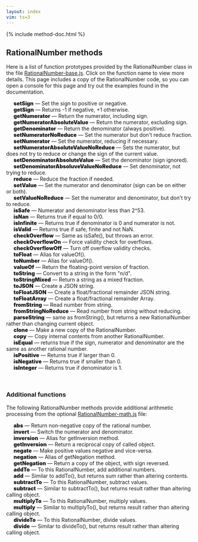 ```yaml
---
layout: index
vim: ts=3
---
```


<!-- JavaScript function for page ------------------------------ -->

{% include method-doc.html %}

<script src="/javascripts/RationalNumber-0.1.0.min.js"></script>

<script>

document.addEventListener("DOMContentLoaded", function () {
	var docslots = document.querySelectorAll(".docslot");
	var source   = document.getElementById("method-doc").textContent;
	var template = Handlebars.compile(source);
	for (var i=0; i<docslots.length; i++) {
		insertDocumentation(docslots[i], template);
	}
});

</script>

<!-- BEGINNING OF TEXT --------------------------------------- -->

## RationalNumber methods

Here is a list of function prototypes provided by the RationalNumber
class in the file <a href=https://github.com/craigsapp/RationalNumber/blob/master/lib/RationalNumber-base.js>RationalNumber-base.js</a>.
Click on the function name to view more details. This page includes
a copy of the RationalNumber code, so you can open a console for
this page and try out the examples found in the documentation.

<div class="docslot" id="setSign"><span style="padding-left:20px; font-weight:900">setSign</span> &mdash; Set the sign to positive or negative.</div>
<div class="docslot" id="getSign"><span style="padding-left:20px; font-weight:900">getSign</span> &mdash; Returns -1 if negative, +1 otherwise.</div>
<div class="docslot" id="getNumerator"><span style="padding-left:20px; font-weight:900">getNumerator</span> &mdash; Return the numerator, including sign.</div>
<div class="docslot" id="getNumeratorAbsoluteValue"><span style="padding-left:20px; font-weight:900">getNumeratorAbsoluteValue</span> &mdash; Return the numerator, excluding sign.</div>
<div class="docslot" id="getDenominator"><span style="padding-left:20px; font-weight:900">getDenominator</span> &mdash; Return the denominator (always positive).</div>
<div class="docslot" id="setNumeratorNoReduce"><span style="padding-left:20px; font-weight:900">setNumeratorNoReduce</span> &mdash; Set the numerator but don't reduce fraction.</div>
<div class="docslot" id="setNumerator"><span style="padding-left:20px; font-weight:900">setNumerator</span> &mdash; Set the numerator, reducing if necessary.</div>
<div class="docslot" id="setNumeratorAbsoluteValueNoReduce"><span style="padding-left:20px; font-weight:900">setNumeratorAbsoluteValueNoReduce</span> &mdash; Sets the numerator, but does not try to reduce or change the sign of the current value.</div>
<div class="docslot" id="setDenominatorAbsoluteValue"><span style="padding-left:20px; font-weight:900">setDenominatorAbsoluteValue</span> &mdash; Set the denominator (sign ignored).</div>
<div class="docslot" id="setDenominatorAbsoluveValueNoReduce"><span style="padding-left:20px; font-weight:900">setDenominatorAbsoluveValueNoReduce</span> &mdash; Set denominator, not trying to reduce.</div>
<div class="docslot" id="reduce"><span style="padding-left:20px; font-weight:900">reduce</span> &mdash; Reduce the fraction if needed.</div>
<div class="docslot" id="setValue"><span style="padding-left:20px; font-weight:900">setValue</span> &mdash; Set the numerator and denominator (sign can be on either or both).</div>
<div class="docslot" id="setValueNoReduce"><span style="padding-left:20px; font-weight:900">setValueNoReduce</span> &mdash; Set the numerator and denominator, but don't try to reduce.</div>
<div class="docslot" id="isSafe"><span style="padding-left:20px; font-weight:900">isSafe</span> &mdash; Numerator and denominator less than 2^53.</div>
<div class="docslot" id="isNan"><span style="padding-left:20px; font-weight:900">isNan</span> &mdash; Returns true if equal to 0/0.</div>
<div class="docslot" id="isInfinite"><span style="padding-left:20px; font-weight:900">isInfinite</span> &mdash; Returns true if denominator is 0 and numerator is not.</div>
<div class="docslot" id="isValid"><span style="padding-left:20px; font-weight:900">isValid</span> &mdash; Returns true if safe, finite and not NaN.</div>
<div class="docslot" id="checkOverflow"><span style="padding-left:20px; font-weight:900">checkOverflow</span> &mdash; Same as isSafe(), but throws an error.</div>
<div class="docslot" id="checkOverflowOn"><span style="padding-left:20px; font-weight:900">checkOverflowOn</span> &mdash; Force validity check for overflows.</div>
<div class="docslot" id="checkOverflowOff"><span style="padding-left:20px; font-weight:900">checkOverflowOff</span> &mdash; Turn off overflow validity checks.</div>
<div class="docslot" id="toFloat"><span style="padding-left:20px; font-weight:900">toFloat</span> &mdash; Alias for valueOf().</div>
<div class="docslot" id="toNumber"><span style="padding-left:20px; font-weight:900">toNumber</span> &mdash; Alias for valueOf().</div>
<div class="docslot" id="valueOf"><span style="padding-left:20px; font-weight:900">valueOf</span> &mdash; Return the floating-point version of fraction.</div>
<div class="docslot" id="toString"><span style="padding-left:20px; font-weight:900">toString</span> &mdash; Convert to a string in the form "n/d".</div>
<div class="docslot" id="toStringMixed"><span style="padding-left:20px; font-weight:900">toStringMixed</span> &mdash; Return a string as a mixed fraction.</div>
<div class="docslot" id="toJSON"><span style="padding-left:20px; font-weight:900">toJSON</span> &mdash; Create a JSON string.</div>
<div class="docslot" id="toFloatJSON"><span style="padding-left:20px; font-weight:900">toFloatJSON</span> &mdash; Create a float/fractional remainder JSON string.</div>
<div class="docslot" id="toFloatArray"><span style="padding-left:20px; font-weight:900">toFloatArray</span> &mdash; Create a float/fractional remainder Array.</div>
<div class="docslot" id="fromString"><span style="padding-left:20px; font-weight:900">fromString</span> &mdash; Read number from string.</div>
<div class="docslot" id="fromStringNoReduce"><span style="padding-left:20px; font-weight:900">fromStringNoReduce</span> &mdash; Read number from string without reducing.</div>
<div class="docslot" id="parseString"><span style="padding-left:20px; font-weight:900">parseString</span> &mdash; same as fromString(), but returns a new RationalNumber rather than changing current object.</div>
<div class="docslot" id="clone"><span style="padding-left:20px; font-weight:900">clone</span> &mdash; Make a new copy of the RationalNumber.</div>
<div class="docslot" id="copy"><span style="padding-left:20px; font-weight:900">copy</span> &mdash; Copy internal contents from another RationalNumber.</div>
<div class="docslot" id="isEqual"><span style="padding-left:20px; font-weight:900">isEqual</span> &mdash; returns true if the sign, numerator and denominator are the same as another rational number.</div>
<div class="docslot" id="isPositive"><span style="padding-left:20px; font-weight:900">isPositive</span> &mdash; Returns true if larger than 0.</div>
<div class="docslot" id="isNegative"><span style="padding-left:20px; font-weight:900">isNegative</span> &mdash; Returns true if smaller than 0.</div>
<div class="docslot" id="isInteger"><span style="padding-left:20px; font-weight:900">isInteger</span> &mdash; Returns true if denominator is 1.</div>

<span style="height:30px;">&nbsp;</span>

### Additional functions

The following RationalNumber methods provide additional arithmetic
processing from the optional <a href=https://github.com/craigsapp/RationalNumber/blob/master/lib/RationalNumber-math.js>RationalNumber-math.js</a> file:

<div class="docslot" id="abs"><span style="padding-left:20px; font-weight:900">abs</span> &mdash; Return non-negative copy of the rational number.</div>
<div class="docslot" id="invert"><span style="padding-left:20px; font-weight:900">invert</span> &mdash; Switch the numerator and denominator.</div>
<div class="docslot" id="inversion"><span style="padding-left:20px; font-weight:900">inversion</span> &mdash; Alias for getInversion method.</div>
<div class="docslot" id="getInversion"><span style="padding-left:20px; font-weight:900">getInversion</span> &mdash; Return a reciprocal copy of called object.</div>
<div class="docslot" id="negate"><span style="padding-left:20px; font-weight:900">negate</span> &mdash; Make positive values negative and vice-versa.</div>
<div class="docslot" id="negation"><span style="padding-left:20px; font-weight:900">negation</span> &mdash; Alias of getNegation method.</div>
<div class="docslot" id="getNegation"><span style="padding-left:20px; font-weight:900">getNegation</span> &mdash; Return a copy of the object, with sign reversed.</div>
<div class="docslot" id="addTo"><span style="padding-left:20px; font-weight:900">addTo</span> &mdash; To this RationalNumber, add additional numbers.</div>
<div class="docslot" id="add"><span style="padding-left:20px; font-weight:900">add</span> &mdash; Similar to addTo(), but returns sum rather than altering contents.</div>
<div class="docslot" id="subtractTo"><span style="padding-left:20px; font-weight:900">subtractTo</span> &mdash; To this RationalNumber, subtract values.</div>
<div class="docslot" id="subtract"><span style="padding-left:20px; font-weight:900">subtract</span> &mdash; Similar to subtractTo(), but returns result rather than altering calling object.</div>
<div class="docslot" id="multiplyTo"><span style="padding-left:20px; font-weight:900">multiplyTo</span> &mdash; To this RationalNumber, multiply values.</div>
<div class="docslot" id="multiply"><span style="padding-left:20px; font-weight:900">multiply</span> &mdash; Similar to multiplyTo(), but returns result rather than altering calling object.</div>
<div class="docslot" id="divideTo"><span style="padding-left:20px; font-weight:900">divideTo</span> &mdash; To this RationalNumber, divide values.</div>
<div class="docslot" id="divide"><span style="padding-left:20px; font-weight:900">divide</span> &mdash; Similar to divideTo(), but returns result rather than altering calling object.</div>



